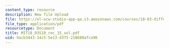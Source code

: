 ```yaml
---
content_type: resource
description: New file Upload
file: https://ol-ocw-studio-app-qa.s3.amazonaws.com/courses/18-03-differential-equations-spring-2010/9acb344334c55e13d375218680afca96_MIT18_03S10_rec_15_sol.pdf
file_type: application/pdf
resourcetype: Document
title: MIT18_03S10_rec_15_sol.pdf
uid: 9acb3443-34c5-5e13-d375-218680afca96
---
```

